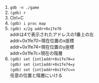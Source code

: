 1. `gdb -n ./game`  
2. `(gdb) r`  
3. Ctrl+C  
4. `(gdb) i proc map`  
5. `(gdb) x/2g addr+0x1fe70`  
addrは4で表示されたアドレスの1番上の左  
addr+0x1fe70=現在位置のx座標  
addr+0x1fe74=現在位置のy座標  
addr+0x1fe7c=現在の階層    
6. `(gdb) set {int}addr+0x1fe70=x`  
`(gdb) set {int}addr+0x1fe74=y`  
`(gdb) set {int}addr+0x1fe7c=n`  
任意の位置と階層にいける  
